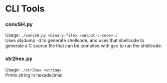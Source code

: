 # CLI Tools

### convSH.py  
Usage: `./convSH.py <binary-file> <output-c-code>.c`  
Uses objdump -d to generate shellcode, and uses that shellcode to generate a C source file that can be compiled with gcc to run the shellcode.


### str2hex.py  
Usage: `./str2hex <string>`  
Prints string in hexadecimal
